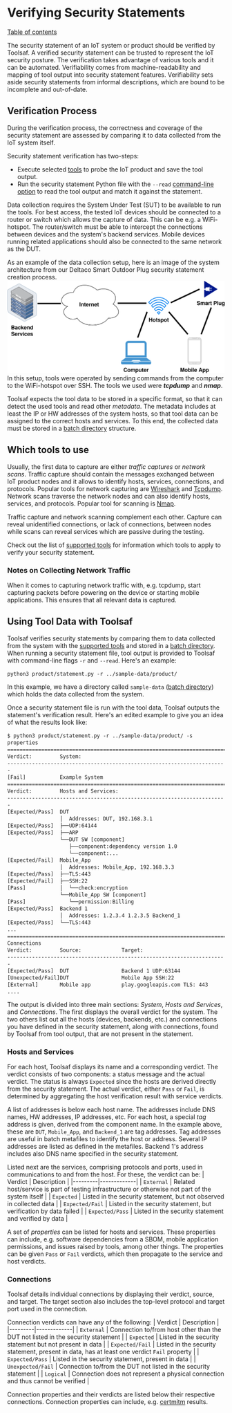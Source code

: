 # Verifying Security Statements

[Table of contents](README.md)

The security statement of an IoT system or product should be verified by Toolsaf.
A verified security statement can be trusted to represent the IoT security posture.
The verification takes advantage of various tools and it can be automated.
Verifiability comes from machine-readability and mapping of tool output into security statement features.
Verifiability sets aside security statements from informal descriptions, which are bound to be
incomplete and out-of-date.

## Verification Process

During the verification process, the correctness and coverage of the security statement are assessed by comparing it to data collected from the IoT system itself.

Security statement verification has two-steps:

  - Execute selected [tools](Tools.md#list-of-supported-tools) to probe the IoT product and save the tool output.
  - Run the security statement Python file with the `--read` [command-line option](CommandLineOptions.md) to read the tool output and match it against the statement.

Data collection requires the System Under Test (SUT) to be available to run the tools.
For best access, the tested IoT devices should be connected to a router or switch which allows the capture of data. This can be e.g. a WiFi-hotspot. The router/switch must be able to intercept the connections between devices and the system's backend services. Mobile devices running related applications should also be connected to the same network as the DUT.

As an example of the data collection setup, here is an image of the system architecture from our Deltaco Smart Outdoor Plug security statement creation process.
![Data collection system architecture image](img/deltaco-smart-plug.png)
In this setup, tools were operated by sending commands from the computer to the WiFi-hotspot over SSH. The tools we used were **_tcpdump_** and **_nmap_**.

Toolsaf expects the tool data to be stored in a specific format, so that it can detect the used tools and read other _metadata_.
The metadata includes at least the IP or HW addresses of the system hosts, so that tool data
can be assigned to the correct hosts and services.
To this end, the collected data must be stored in a [batch directory](Tools.md#batch-files-and-directories) structure.

## Which tools to use

Usually, the first data to capture are either _traffic captures_ or _network scans_.
Traffic capture should contain the messages exchanged between IoT product nodes and
it allows to identify hosts, services, connections, and protocols.
Popular tools for network capturing are [Wireshark](https://www.wireshark.org/) and [Tcpdump](https://www.tcpdump.org).
Network scans traverse the network nodes and can also identify hosts, services, and protocols.
Popular tool for scanning is [Nmap](https://nmap.org).

Traffic capture and network scanning complement each other. Capture can reveal unidentified connections, or lack of connections, between nodes while scans can reveal services which are passive during the testing.

Check out the list of [supported tools](Tools.md#list-of-supported-tools) for information which tools to apply to verify your security statement.

### Notes on Collecting Network Traffic

When it comes to capturing network traffic with, e.g. tcpdump, start capturing packets before powering on the device or starting mobile applications. This ensures that all relevant data is captured.

## Using Tool Data with Toolsaf

Toolsaf verifies security statements by comparing them to data collected from the system with the [supported tools](Tools.md#list-of-supported-tools) and stored in a [batch directory](Tools.md#batch-files-and-directories). When running a security statement file, tool output is provided to Toolsaf with command-line flags `-r` and `--read`. Here's an example:
```shell
python3 product/statement.py -r ../sample-data/product/
```
In this example, we have a directory called `sample-data` ([batch directory](Tools.md#batch-files-and-directories)) which holds the data collected from the system.

Once a security statement file is run with the tool data, Toolsaf outputs the statement's verification result. Here's an edited example to give you an idea of what the results look like:
```shell
$ python3 product/statement.py -r ../sample-data/product/ -s properties
=======================================================================
Verdict:         System:
-----------------------------------------------------------------------
[Fail]           Example System
=======================================================================
Verdict:         Hosts and Services:
-----------------------------------------------------------------------
[Expected/Pass]  DUT
                 │  Addresses: DUT, 192.168.3.1
[Expected/Pass]  ├──UDP:64144
[Expected/Pass]  ├──ARP
                 └──DUT SW [component]
                    ├──component:dependency version 1.0
                    └──component:...
[Expected/Fail]  Mobile_App
                 │  Addresses: Mobile_App, 192.168.3.3
[Expected/Pass]  ├──TLS:443
[Expected/Fail]  ├──SSH:22
[Pass]           │  └──check:encryption
                 └──Mobile_App SW [component]
[Pass]              └──permission:Billing
[Expected/Pass]  Backend 1
                 │  Addresses: 1.2.3.4 1.2.3.5 Backend_1
[Expected/Pass]  └──TLS:443
...
=======================================================================
Connections
Verdict:         Source:             Target:
-----------------------------------------------------------------------
[Expected/Pass]  DUT                 Backend 1 UDP:63144
[Unexpected/Fail]DUT                 Mobile App SSH:22
[External]       Mobile app          play.googleapis.com TLS: 443
....
```
The output is divided into three main sections: _System_, _Hosts and Services_, and _Connections_. The first displays the overall verdict for the system. The two others list out all the hosts (devices, backends, etc.) and connections you have defined in the security statement, along with connections, found by Toolsaf from tool output, that are not present in the statement.

### Hosts and Services
For each host, Toolsaf displays its name and a corresponding verdict. The verdict consists of two components: a status message and the actual verdict. The status is always `Expected` since the hosts are derived directly from the security statement. The actual verdict, either `Pass` or `Fail`, is determined by aggregating the host verification result with service verdicts.

A list of addresses is below each host name. The addresses include DNS names, HW addresses, IP addresses, etc. For each host, a special _tag_ address is given, derived from the component name. In the example above, these are `DUT`, `Mobile_App`, and `Backend_1` are tag addresses. Tag addresses are useful in batch metafiles to identify the host or address. Several IP addresses are listed as defined in the metafiles. Backend 1's address includes also DNS name specified in the security statement.

Listed next are the services, comprising protocols and ports, used in communications to and from the host. For these, the verdict can be:
| Verdict | Description |
|---------|-------------|
| `External`      | Related host/service is part of testing infrastructure or otherwise not part of the system itself |
| `Expected`      | Listed in the security statement, but not observed in collected data |
| `Expected/Fail` | Listed in the security statement, but verification by data failed |
| `Expected/Pass` | Listed in the security statement and verified by data |

A set of _properties_ can be listed for hosts and services.
These properties can include, e.g. software dependencies from a SBOM, mobile application permissions,
and issues raised by tools, among other things.
The properties can be given `Pass` or `Fail` verdicts, which then propagate to the service and host verdicts.

### Connections

Toolsaf details individual connections by displaying their verdict, source, and target. The target section also includes the top-level protocol and target port used in the connection.

Connection verdicts can have any of the following:
| Verdict | Description |
|---------|-------------|
| `External`        | Connection to/from host other than the DUT not listed in the security statement |
| `Expected`        | Listed in the security statement but not present in data |
| `Expected/Fail`   | Listed in the security statement, present in data, has at least one verdict `Fail` property |
| `Expected/Pass`   | Listed in the security statement, present in data |
| `Unexpected/Fail` | Connection to/from the DUT not listed in the security statement |
| `Logical`         | Connection does not represent a physical connection and thus cannot be verified |

Connection properties and their verdicts are listed below their respective connections. Connection properties can include, e.g. [certmitm](Tools.md#certmitm) results.
